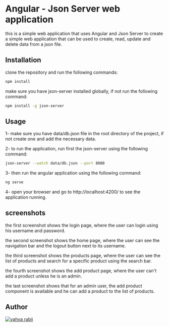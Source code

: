 # Angular - Json Server web application

this is a simple web application that uses Angular and Json Server to create a simple web application that can be used to create, read, update and delete data from a json file.


## Installation

clone the repository and run the following commands:

```bash
npm install
```

make sure you have json-server installed globally, if not run the following command:

```bash
npm install -g json-server
```

## Usage

1- make sure you have data/db.json file in the root directory of the project, if not create one and add the necessary data.

2- to run the application, run first the json-server using the following command:

```bash
json-server --watch data/db.json --port 8080
```

3- then run the angular application using the following command:

```bash
ng serve
```

4- open your browser and go to http://localhost:4200/ to see the application running.


## screenshots

the first screenshot shows the login page, where the user can login using his username and password.




the second screenshot shows the home page, where the user can see the navigation bar and the logout button next to its username.



the third screenshot shows the products page, where the user can see the list of products and search for a specific product using the search bar.



the fourth screenshot shows the add product page, where the user can't add a product unless he is an admin.



the last screenshot shows that for an admin user, the add product component is available and he can add a product to the list of products.




## Author

[![yahya rabii](https://yahya.rabii.me/images/Yahya%20Rabii.png)](https://yahya.rabii.me/)



